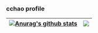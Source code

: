 ### cchao profile

| <a href="http://cchao.cc/"><img align="center" src="https://github-readme-stats.vercel.app/api?username=cchao123&show_icons=true&include_all_commits=true&theme=buefy&hide_border=true" alt="Anurag's github stats" /></a> | <a href="http://cchao.cc/"><img align="center" src="https://github-readme-stats.vercel.app/api/top-langs/?username=cchao123&layout=compact&hide_border=true" /></a> |
| ------------- | ------------- |
